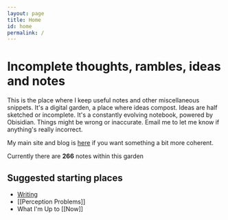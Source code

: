 ```yaml
---
layout: page
title: Home
id: home
permalink: /
---
```


# Incomplete thoughts, rambles, ideas and notes

This is the place where I keep useful notes and other miscellaneous snippets. It's a digital garden, a place where ideas compost. Ideas are half sketched or incomplete. It's a constantly evolving notebook, powered by Obisidian. Things might be wrong or inaccurate. Email me to let me know if anything's really incorrect.

My main site and blog is [here](https://www.davidralphlewis.co.uk) if you want something a bit more coherent.

Currently there are **266** notes within this garden

## Suggested starting places

- [Writing](https://notes.davidralphlewis.co.uk/writing)
- [[Perception Problems]]
- What I'm Up to [[Now]]


<style>
  .wrapper {
    max-width: 46em;
  }
</style>
